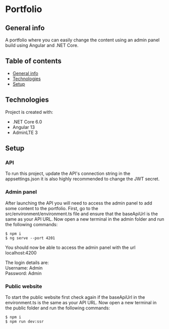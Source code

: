 # Portfolio

## General info
A portfolio where you can easily change the content using an admin panel build using Angular and .NET Core.

## Table of contents
* [General info](#general-info)
* [Technologies](#technologies)
* [Setup](#setup)
	
## Technologies
Project is created with:
* .NET Core 6.0
* Angular 13
* AdminLTE 3
	
## Setup

### API
To run this project, update the API's connection string in the appsettings.json it is also highly recommended to change the JWT secret.

### Admin panel
After launching the API you will need to access the admin panel to add some content to the portfolio.
First, go to the src/environment/environment.ts file and ensure that the baseApiUrl is the same as your API URL.
Now open a new terminal in the admin folder and run the following commands:
```
$ npm i
$ ng serve --port 4201
```
You should now be able to access the admin panel with the url localhost:4200  

The login details are:  
Username: Admin  
Password: Admin

### Public website
To start the public website first check again if the baseApiUrl in the environment.ts is the same as your API URL.
Now open a new terminal in the public folder and run the following commands:
```
$ npm i
$ npm run dev:ssr
```
